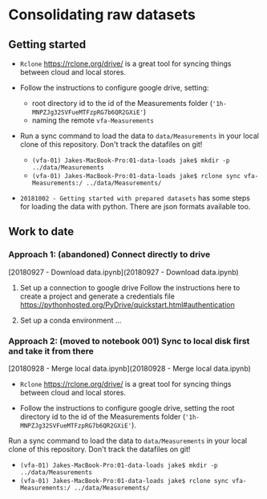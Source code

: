 # Consolidating raw datasets

## Getting started

- `Rclone` https://rclone.org/drive/ is a great tool for syncing things between cloud and local stores.
- Follow the instructions to configure google drive, setting:
  - root directory id to the id of the Measurements folder (`'1h-MNPZJg32SVFueMTFzpRG7b6QR2GXiE'`)
  - naming the remote `vfa-Measurements`
- Run a sync command to load the data to `data/Measurements` in your local clone of this repository. Don't track the datafiles on git!
  - `(vfa-01) Jakes-MacBook-Pro:01-data-loads jake$ mkdir -p ../data/Measurements`
  - `(vfa-01) Jakes-MacBook-Pro:01-data-loads jake$ rclone sync vfa-Measurements:/ ../data/Measurements/`

- `20181002 - Getting started with prepared datasets` has some steps for loading the data with python. There are json formats available too.

## Work to date

### Approach 1: (abandoned) Connect directly to drive
[20180927 - Download data.ipynb](20180927 - Download data.ipynb)

1. Set up a connection to google drive
Follow the instructions here to create a project and generate a credentials file https://pythonhosted.org/PyDrive/quickstart.html#authentication

2. Set up a conda environment
...


### Approach 2: (moved to notebook 001) Sync to local disk first and take it from there
[20180928 - Merge local data.ipynb](20180928 - Merge local data.ipynb)

- `Rclone` https://rclone.org/drive/ is a great tool for syncing things between cloud and local stores.

- Follow the instructions to configure google drive, setting the root directory id to the id of the Measurements folder (`'1h-MNPZJg32SVFueMTFzpRG7b6QR2GXiE'`).

Run a sync command to load the data to `data/Measurements` in your local clone of this repository. Don't track the datafiles on git!
- `(vfa-01) Jakes-MacBook-Pro:01-data-loads jake$ mkdir -p ../data/Measurements`
- `(vfa-01) Jakes-MacBook-Pro:01-data-loads jake$ rclone sync vfa-Measurements:/ ../data/Measurements/`

